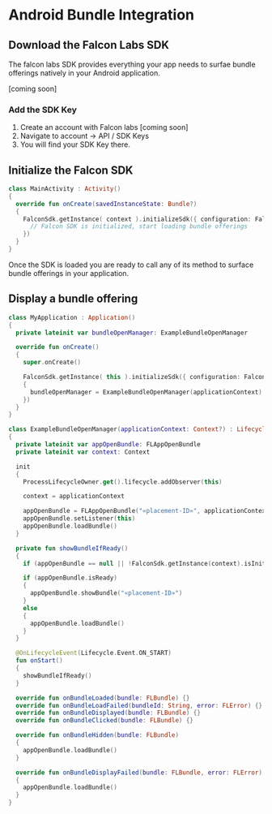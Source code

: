 # Android Bundle Integration

## Download the Falcon Labs SDK
The falcon labs SDK provides everything your app needs to surfae bundle
offerings natively in your Android application.

[coming soon]


### Add the SDK Key
1. Create an account with Falcon labs [coming soon]
2. Navigate to account -> API / SDK Keys 
3. You will find your SDK Key there.


## Initialize the Falcon SDK
```kotlin
class MainActivity : Activity()
{
  override fun onCreate(savedInstanceState: Bundle?)
  {
    FalconSdk.getInstance( context ).initializeSdk({ configuration: FalconSdkConfiguration ->
      // Falcon SDK is initialized, start loading bundle offerings
    })
  }
}
```


Once the SDK is loaded you are ready to call any of its method to surface bundle
offerings in your application.

## Display a bundle offering

```kotlin
class MyApplication : Application()
{
  private lateinit var bundleOpenManager: ExampleBundleOpenManager

  override fun onCreate()
  {
    super.onCreate()

    FalconSdk.getInstance( this ).initializeSdk({ configuration: FalconSdkConfiguration ->
    {
      bundleOpenManager = ExampleBundleOpenManager(applicationContext)
    })
  }
}

class ExampleBundleOpenManager(applicationContext: Context?) : LifecycleObserver, FLListener
{
  private lateinit var appOpenBundle: FLAppOpenBundle
  private lateinit var context: Context

  init
  {
    ProcessLifecycleOwner.get().lifecycle.addObserver(this)

    context = applicationContext

    appOpenBundle = FLAppOpenBundle("«placement-ID»", applicationContext!!)
    appOpenBundle.setListener(this)
    appOpenBundle.loadBundle()
  }

  private fun showBundleIfReady()
  {
    if (appOpenBundle == null || !FalconSdk.getInstance(context).isInitialized) return

    if (appOpenBundle.isReady)
    {
      appOpenBundle.showBundle("«placement-ID»")
    }
    else
    {
      appOpenBundle.loadBundle()
    }
  }

  @OnLifecycleEvent(Lifecycle.Event.ON_START)
  fun onStart()
  {
    showBundleIfReady()
  }

  override fun onBundleLoaded(bundle: FLBundle) {}
  override fun onBundleLoadFailed(bundleId: String, error: FLError) {}
  override fun onBundleDisplayed(bundle: FLBundle) {}
  override fun onBundleClicked(bundle: FLBundle) {}

  override fun onBundleHidden(bundle: FLBundle)
  {
    appOpenBundle.loadBundle()
  }

  override fun onBundleDisplayFailed(bundle: FLBundle, error: FLError)
  {
    appOpenBundle.loadBundle()
  }
}
```

